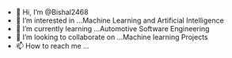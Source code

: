 - 👋 Hi, I’m @Bishal2468
- 👀 I’m interested in ...Machine Learning and Artificial Intelligence
- 🌱 I’m currently learning ...Automotive Software Engineering
- 💞️ I’m looking to collaborate on ...Machine learning Projects
- 📫 How to reach me ...

<!---
Bishal2468/Bishal2468 is a ✨ special ✨ repository because its `README.md` (this file) appears on your GitHub profile.
You can click the Preview link to take a look at your changes.
--->
